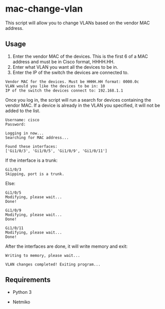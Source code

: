 # mac-change-vlan
This script will allow you to change VLANs based on the vendor MAC address.

## Usage
1. Enter the vendor MAC of the devices. This is the first 6 of a MAC address and must be in Cisco format, HHHH.HH.
2. Enter what VLAN you want all the devices to be in.
3. Enter the IP of the switch the devices are connected to.
```
Vendor MAC for the devices. Must be HHHH.HH format: 0000.0c
VLAN would you like the devices to be in: 10
IP of the switch the devices connect to: 192.168.1.1
```
Once you log in, the script will run a search for devices containing the vendor MAC. If a device is already in the VLAN you specified, it will not be added to the list.
```
Username: cisco
Password: 

Logging in now...
Searching for MAC address...

Found these interfaces:
['Gi1/0/3', 'Gi1/0/5', 'Gi1/0/9', 'Gi1/0/11']
```
If the interface is a trunk:

```
Gi1/0/3
Skipping, port is a trunk.
```

Else:
```
Gi1/0/5
Modifying, please wait...
Done!

Gi1/0/9
Modifying, please wait...
Done!

Gi1/0/11
Modifying, please wait...
Done!
```
After the interfaces are done, it will write memory and exit:
```
Writing to memory, please wait...

VLAN changes completed! Exiting program...
```

## Requirements
- Python 3

- Netmiko
